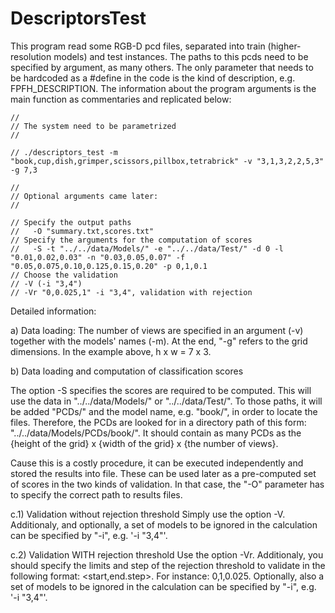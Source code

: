 DescriptorsTest
===============

This program read some RGB-D pcd files, separated into train (higher-resolution models) and test instances. The paths to this pcds need to be specified by argument, as many others. The only parameter that needs to be hardcoded as a #define in the code is the kind of description, e.g. FPFH_DESCRIPTION. The information about the program arguments is the main function as commentaries and replicated below:

    //
    // The system need to be parametrized
    //
    
    // ./descriptors_test -m "book,cup,dish,grimper,scissors,pillbox,tetrabrick" -v "3,1,3,2,2,5,3" -g 7,3
    
    //
    // Optional arguments came later:
    //
    
    // Specify the output paths
    //   -O "summary.txt,scores.txt"
    // Specify the arguments for the computation of scores
    //   -S -t "../../data/Models/" -e "../../data/Test/" -d 0 -l "0.01,0.02,0.03" -n "0.03,0.05,0.07" -f "0.05,0.075,0.10,0.125,0.15,0.20" -p 0,1,0.1
    // Choose the validation
    // -V (-i "3,4")
    // -Vr "0,0.025,1" -i "3,4", validation with rejection
    
    
Detailed information:
    
a) Data loading: 
The number of views are specified in an argument (-v) together with the models' names (-m). At the end, "-g" refers to the grid dimensions. In the example above, h x w = 7 x 3.
 
b) Data loading and computation of classification scores
 
The option -S specifies the scores are required to be computed. This will use the data in "../../data/Models/" or "../../data/Test/". To those paths, it will be added "PCDs/" and the model name, e.g. "book/", in order to locate the files. Therefore, the PCDs are looked for in a directory path of this form: "../../data/Models/PCDs/book/". It should contain as many PCDs as the {height of the grid} x {width of the grid} x {the number of views}. 
  
 Cause this is a costly procedure, it can be executed independently and stored the results into file. These can be used later as a pre-computed set of scores in the two kinds of validation. In that case, the "-O" parameter has to specify the correct path to results files.
 
c.1) Validation without rejection threshold
 Simply use the option -V. Additionaly, and optionally, a set of models to be ignored in the calculation can be specified by "-i", e.g. '-i "3,4"'.
 
c.2) Validation WITH rejection threshold
 Use the option -Vr. Additionaly, you should specify the limits and step of the rejection threshold to validate in the following format: <start,end.step>. For instance: 0,1,0.025. Optionally, also a set of models to be ignored in the calculation can be specified by "-i", e.g. '-i "3,4"'.